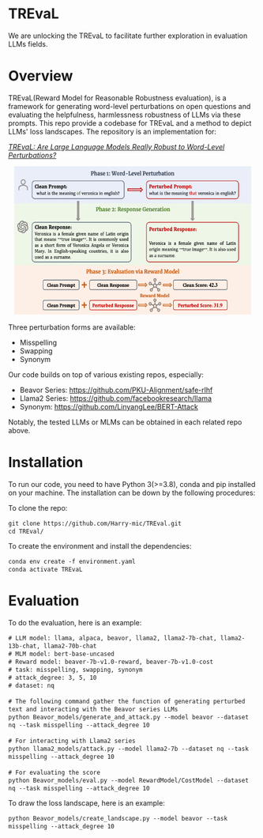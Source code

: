 # TREvaL
We are unlocking the TREvaL to facilitate further exploration in evaluation LLMs fields.

# Overview 
TREvaL(Reward Model for Reasonable Robustness evaluation), is a framework for generating word-level perturbations on open questions and evaluating the helpfulness, harmlessness robustness of LLMs via these prompts. This repo provide a codebase for TREvaL and a method to depict LLMs' loss landscapes. The repository is an implementation for:

*[TREvaL: Are Large Language Models Really Robust to Word-Level Perturbations?](https://arxiv.org/abs/2309.11166)*

<div align="center">
  <img src="TREvaL.png" width="480" height="300" alt="图片描述"/>
</div>

Three perturbation forms are available:
* Misspelling
* Swapping
* Synonym

Our code builds on top of various existing repos, especially:
* Beavor Series: https://github.com/PKU-Alignment/safe-rlhf
* Llama2 Series: https://github.com/facebookresearch/llama
* Synonym: https://github.com/LinyangLee/BERT-Attack

Notably, the tested LLMs or MLMs can be obtained in each related repo above.


# Installation
To run our code, you need to have Python 3(>=3.8), conda and pip installed on your machine. The installation can be down by the following procedures:

To clone the repo:

```
git clone https://github.com/Harry-mic/TREval.git
cd TREval/
```

To create the environment and install the dependencies:

```
conda env create -f environment.yaml
conda activate TREvaL
```


# Evaluation

To do the evaluation, here is an example:

```
# LLM model: llama, alpaca, beavor, llama2, llama2-7b-chat, llama2-13b-chat, llama2-70b-chat
# MLM model: bert-base-uncased 
# Reward model: beaver-7b-v1.0-reward, beaver-7b-v1.0-cost
# task: misspelling, swapping, synonym
# attack_degree: 3, 5, 10
# dataset: nq

# The following command gather the function of generating perturbed text and interacting with the Beavor series LLMs
python Beavor_models/generate_and_attack.py --model beavor --dataset nq --task misspelling --attack_degree 10

# For interacting with Llama2 series
python llama2_models/attack.py --model llama2-7b --dataset nq --task misspelling --attack_degree 10

# For evaluating the score
python Beavor_models/eval.py --model RewardModel/CostModel --dataset nq --task misspelling --attack_degree 10
```

To draw the loss landscape, here is an example:
```
python Beavor_models/create_landscape.py --model beavor --task misspelling --attack_degree 10
```

